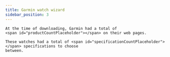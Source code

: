```yaml
---
title: Garmin watch wizard
sidebar_position: 3
---
```

    At the time of downloading, Garmin had a total of 
    <span id="productCountPlaceholder"></span> on their web pages.

    These watches had a total of <span id="specificationCountPlaceholder"></span> specifications to choose
    between.
<div id="garmin">
</div>

    